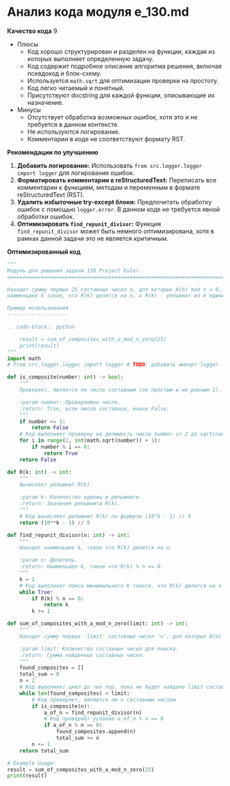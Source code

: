 # Анализ кода модуля e_130.md

**Качество кода**
9
- Плюсы
    - Код хорошо структурирован и разделен на функции, каждая из которых выполняет определенную задачу.
    - Код содержит подробное описание алгоритма решения, включая псевдокод и блок-схему.
    - Используется `math.sqrt` для оптимизации проверки на простоту.
    - Код легко читаемый и понятный.
    - Присутствуют docstring для каждой функции, описывающие их назначение.
- Минусы
    - Отсутствует обработка возможных ошибок, хотя это и не требуется в данном контексте.
    - Не используются логирование.
    - Комментарии в коде не соответствуют формату RST.

**Рекомендации по улучшению**
1. **Добавить логирование:** Использовать `from src.logger.logger import logger` для логирования ошибок.
2. **Форматировать комментарии в reStructuredText:** Переписать все комментарии к функциям, методам и переменным в формате reStructuredText (RST).
3. **Удалить избыточные try-except блоки:** Предпочитать обработку ошибок с помощью `logger.error`. В данном коде не требуется явной обработки ошибок.
4. **Оптимизировать `find_repunit_divisor`:** Функция `find_repunit_divisor` может быть немного оптимизирована, хотя в рамках данной задачи это не является критичным.

**Оптимизированный код**
```python
"""
Модуль для решения задачи 130 Project Euler.
=========================================================================================

Находит сумму первых 25 составных чисел n, для которых A(n) mod n = 0, где A(n) -
наименьшее k такое, что R(k) делится на n, а R(k) - репьюнит из k единиц.

Пример использования
--------------------

.. code-block:: python

    result = sum_of_composites_with_a_mod_n_zero(25)
    print(result)
"""
import math
# from src.logger.logger import logger # TODO: добавить импорт logger

def is_composite(number: int) -> bool:
    """
    Проверяет, является ли число составным (не простым и не равным 1).

    :param number: Проверяемое число.
    :return: True, если число составное, иначе False.
    """
    if number <= 1:
        return False
    # Код выполняет проверку на делимость числа number от 2 до sqrt(number)
    for i in range(2, int(math.sqrt(number)) + 1):
        if number % i == 0:
            return True
    return False

def R(k: int) -> int:
    """
    Вычисляет репьюнит R(k).

    :param k: Количество единиц в репьюните.
    :return: Значение репьюнита R(k).
    """
    # Код вычисляет репьюнит R(k) по формуле (10^k - 1) // 9
    return (10**k - 1) // 9

def find_repunit_divisor(n: int) -> int:
    """
    Находит наименьшее k, такое что R(k) делится на n.

    :param n: Делитель.
    :return: Наименьшее k, такое что R(k) % n == 0.
    """
    k = 1
    # Код выполняет поиск минимального k такого, что R(k) делится на n
    while True:
        if R(k) % n == 0:
            return k
        k += 1

def sum_of_composites_with_a_mod_n_zero(limit: int) -> int:
    """
    Находит сумму первых 'limit' составных чисел 'n', для которых A(n) mod n = 0.

    :param limit: Количество составных чисел для поиска.
    :return: Сумма найденных составных чисел.
    """
    found_composites = []
    total_sum = 0
    n = 2
    # Код выполняет цикл до тех пор, пока не будет найдено limit составных чисел
    while len(found_composites) < limit:
        # Код проверяет, является ли n составным числом
        if is_composite(n):
            a_of_n = find_repunit_divisor(n)
            # Код проверяет условие a_of_n % n == 0
            if a_of_n % n == 0:
                found_composites.append(n)
                total_sum += n
        n += 1
    return total_sum

# Example Usage:
result = sum_of_composites_with_a_mod_n_zero(25)
print(result)
```